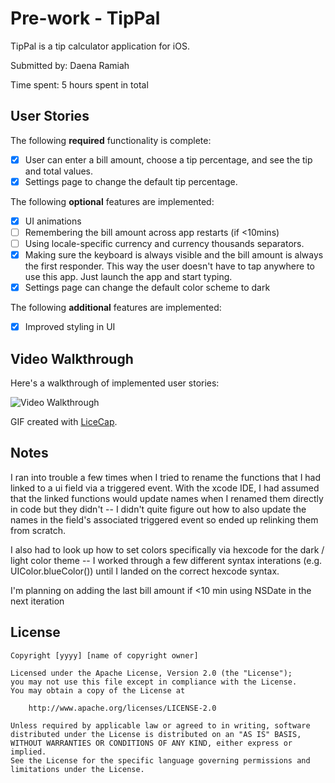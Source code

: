 # Pre-work - TipPal

TipPal is a tip calculator application for iOS.

Submitted by: Daena Ramiah

Time spent: 5 hours spent in total

## User Stories

The following **required** functionality is complete:

* [X] User can enter a bill amount, choose a tip percentage, and see the tip and total values.
* [X] Settings page to change the default tip percentage.

The following **optional** features are implemented:
* [X] UI animations
* [ ] Remembering the bill amount across app restarts (if <10mins)
* [ ] Using locale-specific currency and currency thousands separators.
* [X] Making sure the keyboard is always visible and the bill amount is always the first responder. This way the user doesn't have to tap anywhere to use this app. Just launch the app and start typing.
* [X] Settings page can change the default color scheme to dark

The following **additional** features are implemented:

- [X] Improved styling in UI

## Video Walkthrough 

Here's a walkthrough of implemented user stories:

<img src="http://i.imgur.com/vq0hMwe.gif" title='Video Walkthrough' width='' alt='Video Walkthrough' />

GIF created with [LiceCap](http://www.cockos.com/licecap/).

## Notes

I ran into trouble a few times when I tried to rename the functions that I had linked to a ui field via a triggered event. 
With the xcode IDE, I had assumed that the linked functions would update names when I renamed them directly in code but
they didn't -- I didn't quite figure out how to also update the names in the field's associated triggered event so ended up 
relinking them from scratch.

I also had to look up how to set colors specifically via hexcode for the dark / light color theme -- I worked through
a few different syntax interations (e.g. UIColor.blueColor()) until I landed on the correct hexcode syntax.

I'm planning on adding the last bill amount if <10 min using NSDate in the next iteration

## License

    Copyright [yyyy] [name of copyright owner]

    Licensed under the Apache License, Version 2.0 (the "License");
    you may not use this file except in compliance with the License.
    You may obtain a copy of the License at

        http://www.apache.org/licenses/LICENSE-2.0

    Unless required by applicable law or agreed to in writing, software
    distributed under the License is distributed on an "AS IS" BASIS,
    WITHOUT WARRANTIES OR CONDITIONS OF ANY KIND, either express or implied.
    See the License for the specific language governing permissions and
    limitations under the License.
